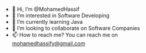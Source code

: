 - 👋 Hi, I’m @MohamedHassif
- 👀 I’m interested in Software Developing 
- 🌱 I’m currently learning Java
- 💞️ I’m looking to collaborate on Software Companies
- 📫 How to reach me? You can reach me on mohamedhassify@gmail.com

<!---
MohamedHassif/MohamedHassif is a ✨ special ✨ repository because its `README.md` (this file) appears on your GitHub profile.
You can click the Preview link to take a look at your changes.
--->
